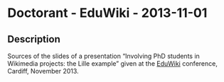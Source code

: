 Doctorant - EduWiki - 2013-11-01
===============================

Description
-----------

Sources of the slides of a presentation “Involving PhD students in Wikimedia projects: the Lille example”
given at the [EduWiki] conference, Cardiff, November 2013.

[EduWiki]: https://wiki.wikimedia.org.uk/wiki/EduWiki_Conference_2013
